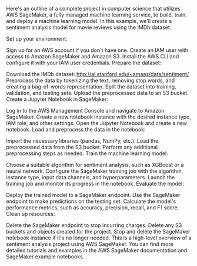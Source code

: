 Here's an outline of a complete project in computer science that utilizes AWS SageMaker, a fully managed machine learning service, to build, train, and deploy a machine learning model. In this example, we'll create a sentiment analysis model for movie reviews using the IMDb dataset.

Set up your environment:

Sign up for an AWS account if you don't have one.
Create an IAM user with access to Amazon SageMaker and Amazon S3.
Install the AWS CLI and configure it with your IAM user credentials.
Prepare the dataset:

Download the IMDb dataset: http://ai.stanford.edu/~amaas/data/sentiment/
Preprocess the data by tokenizing the text, removing stop words, and creating a bag-of-words representation.
Split the dataset into training, validation, and testing sets.
Upload the preprocessed data to an S3 bucket.
Create a Jupyter Notebook in SageMaker:

Log in to the AWS Management Console and navigate to Amazon SageMaker.
Create a new notebook instance with the desired instance type, IAM role, and other settings.
Open the Jupyter Notebook and create a new notebook.
Load and preprocess the data in the notebook:

Import the necessary libraries (pandas, NumPy, etc.).
Load the preprocessed data from the S3 bucket.
Perform any additional preprocessing steps as needed.
Train the machine learning model:

Choose a suitable algorithm for sentiment analysis, such as XGBoost or a neural network.
Configure the SageMaker training job with the algorithm, instance type, input data channels, and hyperparameters.
Launch the training job and monitor its progress in the notebook.
Evaluate the model:

Deploy the trained model to a SageMaker endpoint.
Use the SageMaker endpoint to make predictions on the testing set.
Calculate the model's performance metrics, such as accuracy, precision, recall, and F1 score.
Clean up resources:

Delete the SageMaker endpoint to stop incurring charges.
Delete any S3 buckets and objects created for the project.
Stop and delete the SageMaker notebook instance if it's no longer needed.
This is a high-level overview of a sentiment analysis project using AWS SageMaker. You can find more detailed tutorials and examples in the AWS SageMaker documentation and SageMaker example notebooks.
